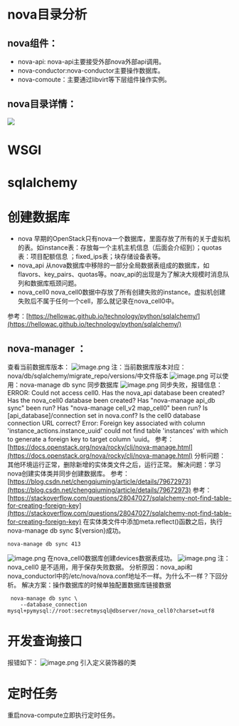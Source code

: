 # nova目录分析
## nova组件：

- nova-api: nova-api主要接受外部nova外部api调用。
- nova-conductor:nova-conductor主要操作数据库。
- nova-comoute：主要通过libvirt等下层组件操作实例。
## nova目录详情：

![](https://cdn.nlark.com/yuque/0/2023/jpeg/26098815/1697079908226-8056d8e6-9aa7-4765-a7a3-44364d039db6.jpeg)

# WSGI
# sqlalchemy

# 创建数据库

- nova 早期的OpenStack只有nova一个数据库，里面存放了所有的关于虚拟机的表。如instance表：存放每一个主机主机信息（后面会介绍到）；quotas表：项目配额信息 ；fixed_ips表；块存储设备表等。
- nova_api 从nova数据库中移除的一部分全局数据表组成的数据库，如flavors、key_pairs、quotas等。noav_api的出现是为了解决大规模时消息队列和数据库瓶颈问题。
- nova_cell0 nova_cell0数据中存放了所有创建失败的instance。虚拟机创建失败后不属于任何一个cell，那么就记录在nova_cell0中。

参考：[https://hellowac.github.io/technology/python/sqlalchemy/](https://hellowac.github.io/technology/python/sqlalchemy/)
## nova-manager ： 
查看当前数据库版本：
![image.png](https://cdn.nlark.com/yuque/0/2023/png/26098815/1694767694502-66030176-97af-4937-a435-c5cf10c24c4c.png#averageHue=%23242424&clientId=u2abe46d4-9561-4&from=paste&height=48&id=uc1d572e7&originHeight=60&originWidth=597&originalType=binary&ratio=1.25&rotation=0&showTitle=false&size=10895&status=done&style=none&taskId=uf0ad4f28-44e0-4bda-a19a-1f139f01310&title=&width=477.6)
注：当前数据库版本对应：nova/db/sqlalchemy/migrate_repo/versions/中文件版本
![image.png](https://cdn.nlark.com/yuque/0/2023/png/26098815/1694767901297-19b51841-3ed4-42d7-bf3e-f40a35adac8b.png#averageHue=%23e1e4d9&clientId=u2abe46d4-9561-4&from=paste&height=57&id=u8c277543&originHeight=71&originWidth=626&originalType=binary&ratio=1.25&rotation=0&showTitle=false&size=13762&status=done&style=none&taskId=ud0c0f397-4ba8-46af-908c-535569b2c09&title=&width=500.8)
可以使用：nova-manage db sync 同步数据库
![image.png](https://cdn.nlark.com/yuque/0/2023/png/26098815/1694768037496-897dff96-cbf0-456b-8b07-add31b402d3a.png#averageHue=%23242424&clientId=u2abe46d4-9561-4&from=paste&height=220&id=uc0d53f1f&originHeight=275&originWidth=1870&originalType=binary&ratio=1.25&rotation=0&showTitle=false&size=70814&status=done&style=none&taskId=ud35e5ad4-0cfe-48eb-8962-9718c0d3b4c&title=&width=1496)
同步失败，报错信息：
ERROR: Could not access cell0.
Has the nova_api database been created?
Has the nova_cell0 database been created?
Has "nova-manage api_db sync" been run?
Has "nova-manage cell_v2 map_cell0" been run?
Is [api_database]/connection set in nova.conf?
Is the cell0 database connection URL correct?
Error: Foreign key associated with column 'instance_actions.instance_uuid' could not find table 'instances' with which to generate a foreign key to target column 'uuid。
参考：[https://docs.openstack.org/nova/rocky/cli/nova-manage.html](https://docs.openstack.org/nova/rocky/cli/nova-manage.html)
分析问题：其他环境运行正常，删除新增的实体类文件之后，运行正常。
解决问题：学习nova创建实体类并同步创建数据库。
参考：[https://blog.csdn.net/chengqiuming/article/details/79672973](https://blog.csdn.net/chengqiuming/article/details/79672973)
参考：[https://stackoverflow.com/questions/28047027/sqlalchemy-not-find-table-for-creating-foreign-key](https://stackoverflow.com/questions/28047027/sqlalchemy-not-find-table-for-creating-foreign-key)
在实体类文件中添加meta.reflect()函数之后，执行nova-manage db sync ${version}成功。
```
nova-manage db sync 413
```
![image.png](https://cdn.nlark.com/yuque/0/2023/png/26098815/1695020664736-595464c3-6758-4c32-88c0-58eab95b44e7.png#averageHue=%23e6dba7&clientId=u4b9cd771-95ab-4&from=paste&height=864&id=ueca8c230&originHeight=1080&originWidth=1870&originalType=binary&ratio=1.25&rotation=0&showTitle=false&size=337902&status=done&style=none&taskId=uffc198c6-a123-471b-b581-a2d8af1a65a&title=&width=1496)
在nova_cell0数据库创建devices数据表成功。
![image.png](https://cdn.nlark.com/yuque/0/2023/png/26098815/1695020575978-1a79ae14-767e-4f63-8afb-3f27f7548208.png#averageHue=%23f9f9f8&clientId=u4b9cd771-95ab-4&from=paste&height=864&id=uf2b38cc2&originHeight=1080&originWidth=1920&originalType=binary&ratio=1.25&rotation=0&showTitle=false&size=146635&status=done&style=none&taskId=u1c3ea37e-3f4f-4b42-b526-5204d17ef58&title=&width=1536)
注：nova_cell0 是不适用，用于保存失败数据。
分析原因：nova_api和nova_conductorl中的/etc/nova/nova.conf地址不一样。为什么不一样？下回分析。
解决方案：操作数据库的时候单独配置数据库链接数据
```
 nova-manage db sync \
    --database_connection mysql+pymysql://root:secretmysql@dbserver/nova_cell0?charset=utf8
```
# 开发查询接口
报错如下：
![image.png](https://cdn.nlark.com/yuque/0/2023/png/26098815/1696926488107-53fe9b2f-b46c-478d-a67b-a900224e5c45.png#averageHue=%232c2e20&clientId=ube672ce4-aec2-4&from=paste&height=864&id=u8892f3a1&originHeight=1080&originWidth=1920&originalType=binary&ratio=1.25&rotation=0&showTitle=false&size=501052&status=done&style=none&taskId=u70a770cd-2815-4b1e-a73b-d80da7b7951&title=&width=1536)
引入定义装饰器的类

# 定时任务
重启nova-compute立即执行定时任务。
